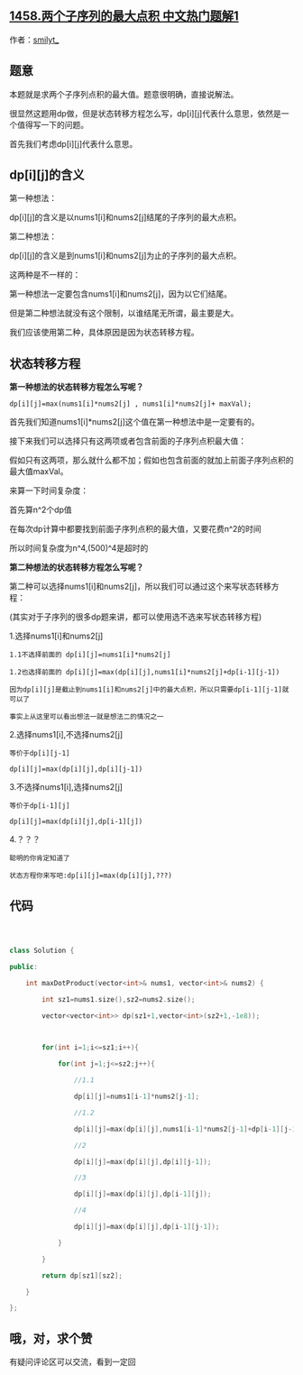 ## [1458.两个子序列的最大点积 中文热门题解1](https://leetcode.cn/problems/max-dot-product-of-two-subsequences/solutions/100000/c-dong-tai-gui-hua-yi-dong-by-smilyt_)

作者：[smilyt_](https://leetcode.cn/u/smilyt_)
## 题意
本题就是求两个子序列点积的最大值。题意很明确，直接说解法。  
很显然这题用dp做，但是状态转移方程怎么写，dp[i][j]代表什么意思，依然是一个值得写一下的问题。

首先我们考虑dp[i][j]代表什么意思。
## dp[i][j]的含义
第一种想法：  
dp[i][j]的含义是以nums1[i]和nums2[j]结尾的子序列的最大点积。  
第二种想法：  
dp[i][j]的含义是到nums1[i]和nums2[j]为止的子序列的最大点积。  

这两种是不一样的：  
第一种想法一定要包含nums1[i]和nums2[j]，因为以它们结尾。  
但是第二种想法就没有这个限制，以谁结尾无所谓，最主要是大。  

我们应该使用第二种，具体原因是因为状态转移方程。  

## 状态转移方程
**第一种想法的状态转移方程怎么写呢？**  

    dp[i][j]=max(nums1[i]*nums2[j] , nums1[i]*nums2[j]+ maxVal);  

首先我们知道nums1[i]*nums2[j]这个值在第一种想法中是一定要有的。  
接下来我们可以选择只有这两项或者包含前面的子序列点积最大值：  
假如只有这两项，那么就什么都不加；假如也包含前面的就加上前面子序列点积的最大值maxVal。  

来算一下时间复杂度：  
首先算n^2个dp值  
在每次dp计算中都要找到前面子序列点积的最大值，又要花费n^2的时间  
所以时间复杂度为n^4,(500)^4是超时的  

**第二种想法的状态转移方程怎么写呢？**  
第二种可以选择nums1[i]和nums2[j]，所以我们可以通过这个来写状态转移方程：  
(其实对于子序列的很多dp题来讲，都可以使用选不选来写状态转移方程)    

1.选择nums1[i]和nums2[j]  

    1.1不选择前面的 dp[i][j]=nums1[i]*nums2[j]
    1.2也选择前面的 dp[i][j]=max(dp[i][j],nums1[i]*nums2[j]+dp[i-1][j-1])
    因为dp[i][j]是截止到nums1[i]和nums2[j]中的最大点积，所以只需要dp[i-1][j-1]就可以了  
    事实上从这里可以看出想法一就是想法二的情况之一

2.选择nums1[i],不选择nums2[j]  

    等价于dp[i][j-1]
    dp[i][j]=max(dp[i][j],dp[i][j-1])

3.不选择nums1[i],选择nums2[j]  

    等价于dp[i-1][j]
    dp[i][j]=max(dp[i][j],dp[i-1][j])

4.？？？

    聪明的你肯定知道了
    状态方程你来写吧:dp[i][j]=max(dp[i][j],???)

## 代码

```cpp

class Solution {
public:
    int maxDotProduct(vector<int>& nums1, vector<int>& nums2) {
        int sz1=nums1.size(),sz2=nums2.size();
        vector<vector<int>> dp(sz1+1,vector<int>(sz2+1,-1e8));

        for(int i=1;i<=sz1;i++){
            for(int j=1;j<=sz2;j++){
                //1.1
                dp[i][j]=nums1[i-1]*nums2[j-1];
                //1.2
                dp[i][j]=max(dp[i][j],nums1[i-1]*nums2[j-1]+dp[i-1][j-1]);
                //2
                dp[i][j]=max(dp[i][j],dp[i][j-1]);
                //3
                dp[i][j]=max(dp[i][j],dp[i-1][j]);
                //4
                dp[i][j]=max(dp[i][j],dp[i-1][j-1]);
            }
        }
        return dp[sz1][sz2];
    }
};
```

## 哦，对，求个赞
有疑问评论区可以交流，看到一定回